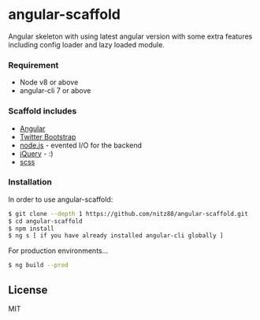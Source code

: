 # angular-scaffold
Angular skeleton with using latest angular version with some extra features including config loader and lazy loaded module.

### Requirement
* Node v8 or above
* angular-cli 7 or above

### Scaffold includes

* [Angular]
* [Twitter Bootstrap]
* [node.js] - evented I/O for the backend
* [jQuery] - :)
* [scss]

### Installation
In order to use angular-scaffold:
```sh
$ git clone --depth 1 https://github.com/nitz88/angular-scaffold.git
$ cd angular-scaffold
$ npm install
$ ng s [ if you have already installed angular-cli globally ]
```

For production environments...

```sh
$ ng build --prod
```

License
----

MIT


   [node.js]: <http://nodejs.org>
   [Twitter Bootstrap]: <http://twitter.github.com/bootstrap/>
   [jQuery]: <http://jquery.com>
   [@tjholowaychuk]: <http://twitter.com/tjholowaychuk>
   [express]: <http://expressjs.com>
   [Angular]: <http://angular.io>
   [scss]: <https://sass-lang.com/>
